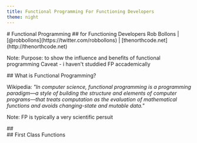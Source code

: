 ```yaml
---
title: Functional Programming For Functioning Developers
theme: night
---
```

<section data-markdown>
  # Functional Programming
  ## for Functioning Developers
  Rob Bollons | [@robbollons](https://twitter.com/robbollons) | [thenorthcode.net](http://thenorthcode.net)

  Note:
  Purpose: to show the influence and benefits of functional programming
  Caveat - i haven't studdied FP accademically
</section>

<section data-markdown>
  ## What is Functional Programming?

  Wikipedia: *"In computer science, functional programming is a programming paradigm—a style of building the structure and elements of computer programs—that treats computation as the evaluation of mathematical functions and avoids changing-state and mutable data."*

  Note:
  FP is typically a very scientific persuit
</section>

<section data-markdown>
  ## 
</section>

<section data-markdown>
  ## First Class Functions
</section>
